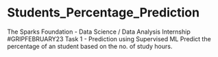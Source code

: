 # Students_Percentage_Prediction
The Sparks Foundation - Data Science / Data Analysis Internship #GRIPFEBRUARY23 Task 1 - Prediction using Supervised ML Predict the percentage of an student based on the no. of study hours.
